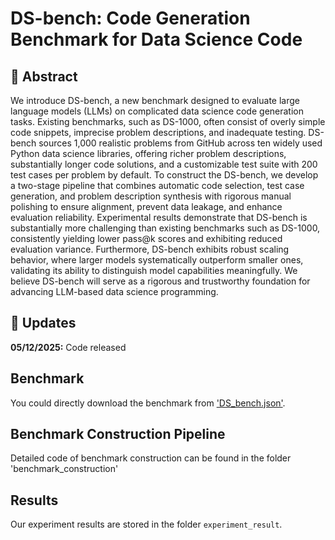 # DS-bench: Code Generation Benchmark for Data Science Code

##  :round_pushpin: Abstract
We introduce DS-bench, a new benchmark designed to evaluate large language models (LLMs) on complicated data science code generation tasks.
Existing benchmarks, such as DS-1000, often consist of overly simple code snippets, imprecise problem descriptions, and inadequate testing.
DS-bench sources 1,000 realistic problems from GitHub across ten widely used Python data science libraries, offering richer problem descriptions, substantially longer code solutions, and a customizable test suite with 200 test cases per problem by default.
To construct the DS-bench, we develop a two-stage pipeline that combines automatic code selection, test case generation, and problem description synthesis with rigorous manual polishing to ensure alignment, prevent data leakage, and enhance evaluation reliability.
Experimental results demonstrate that DS-bench is substantially more challenging than existing benchmarks such as DS-1000, consistently yielding lower pass@k scores and exhibiting reduced evaluation variance.
Furthermore, DS-bench exhibits robust scaling behavior, where larger models systematically outperform smaller ones, validating its ability to distinguish model capabilities meaningfully.
We believe DS-bench will serve as a rigorous and trustworthy foundation for advancing LLM-based data science programming.

## :rocket: Updates
**05/12/2025:** Code released

## Benchmark

You could directly download the benchmark from ['DS_bench.json'](https://github.com/ShuyinOuyang/DS_bench/blob/main/DS_bench.json).

## Benchmark Construction Pipeline

Detailed code of benchmark construction can be found in the folder 'benchmark_construction'

## Results
Our experiment results are stored in the folder `experiment_result`.
